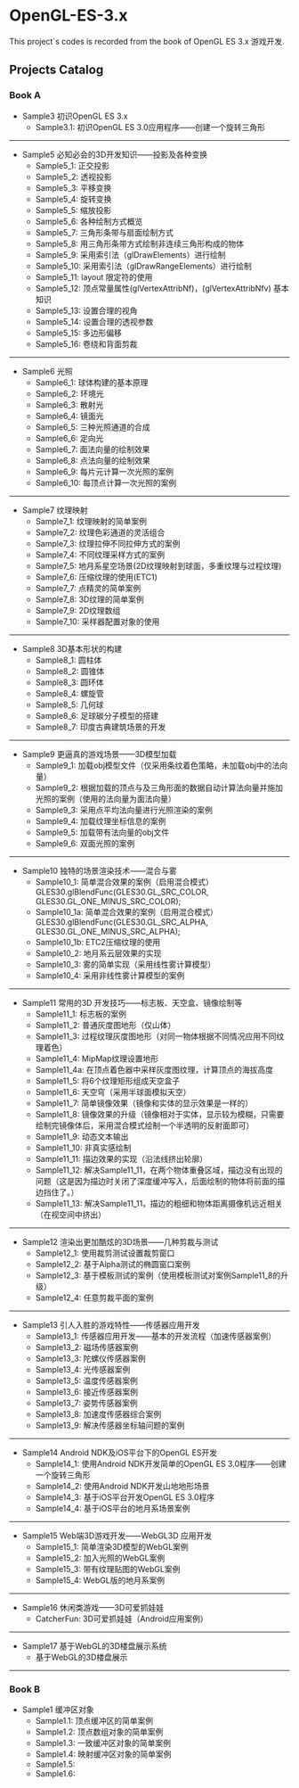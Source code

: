 # OpenGL-ES-3.x
This project`s codes is recorded from the book of OpenGL ES 3.x 游戏开发.

## Projects Catalog

### Book A

- Sample3 初识OpenGL ES 3.x
   * Sample3.1: 初识OpenGL ES 3.0应用程序——创建一个旋转三角形
---

- Sample5 必知必会的3D开发知识——投影及各种变换
   * Sample5_1: 正交投影
   * Sample5_2: 透视投影
   * Sample5_3: 平移变换
   * Sample5_4: 旋转变换
   * Sample5_5: 缩放投影
   * Sample5_6: 各种绘制方式概览
   * Sample5_7: 三角形条带与扇面绘制方式
   * Sample5_8: 用三角形条带方式绘制非连续三角形构成的物体
   * Sample5_9: 采用索引法（glDrawElements）进行绘制
   * Sample5_10: 采用索引法（glDrawRangeElements）进行绘制
   * Sample5_11: layout 限定符的使用
   * Sample5_12: 顶点常量属性(glVertexAttribNf)，(glVertexAttribNfv) 基本知识
   * Sample5_13: 设置合理的视角
   * Sample5_14: 设置合理的透视参数
   * Sample5_15: 多边形偏移
   * Sample5_16: 卷绕和背面剪裁
---

- Sample6 光照
   * Sample6_1: 球体构建的基本原理
   * Sample6_2: 环境光
   * Sample6_3: 散射光
   * Sample6_4: 镜面光
   * Sample6_5: 三种光照通道的合成
   * Sample6_6: 定向光
   * Sample6_7: 面法向量的绘制效果
   * Sample6_8: 点法向量的绘制效果
   * Sample6_9: 每片元计算一次光照的案例
   * Sample6_10: 每顶点计算一次光照的案例
---

- Sample7 纹理映射
   * Sample7_1: 纹理映射的简单案例
   * Sample7_2: 纹理色彩通道的灵活组合
   * Sample7_3: 纹理拉伸不同拉伸方式的案例
   * Sample7_4: 不同纹理采样方式的案例
   * Sample7_5: 地月系星空场景(2D纹理映射到球面，多重纹理与过程纹理)
   * Sample7_6: 压缩纹理的使用(ETC1)
   * Sample7_7: 点精灵的简单案例
   * Sample7_8: 3D纹理的简单案例
   * Sample7_9: 2D纹理数组
   * Sample7_10: 采样器配置对象的使用
---

- Sample8 3D基本形状的构建
   * Sample8_1: 圆柱体
   * Sample8_2: 圆锥体
   * Sample8_3: 圆环体
   * Sample8_4: 螺旋管
   * Sample8_5: 几何球
   * Sample8_6: 足球碳分子模型的搭建
   * Sample8_7: 印度古典建筑场景的开发
---

- Sample9 更逼真的游戏场景——3D模型加载
   * Sample9_1: 加载obj模型文件（仅采用条纹着色策略，未加载obj中的法向量）
   * Sample9_2: 根据加载的顶点与及三角形面的数据自动计算法向量并施加光照的案例（使用的法向量为面法向量）
   * Sample9_3: 采用点平均法向量进行光照渲染的案例
   * Sample9_4: 加载纹理坐标信息的案例
   * Sample9_5: 加载带有法向量的obj文件
   * Sample9_6: 双面光照的案例
---

- Sample10 独特的场景渲染技术——混合与雾
   * Sample10_1: 简单混合效果的案例（启用混合模式） GLES30.glBlendFunc(GLES30.GL_SRC_COLOR, GLES30.GL_ONE_MINUS_SRC_COLOR);
   * Sample10_1a: 简单混合效果的案例（启用混合模式） GLES30.glBlendFunc(GLES30.GL_SRC_ALPHA, GLES30.GL_ONE_MINUS_SRC_ALPHA);
   * Sample10_1b: ETC2压缩纹理的使用
   * Sample10_2: 地月系云层效果的实现
   * Sample10_3: 雾的简单实现（采用线性雾计算模型）
   * Sample10_4: 采用非线性雾计算模型的案例
---

- Sample11 常用的3D 开发技巧——标志板、天空盒、镜像绘制等
   * Sample11_1: 标志板的案例
   * Sample11_2: 普通灰度图地形（仅山体）
   * Sample11_3: 过程纹理灰度图地形（对同一物体根据不同情况应用不同纹理着色）
   * Sample11_4: MipMap纹理设置地形
   * Sample11_4a: 在顶点着色器中采样灰度图纹理，计算顶点的海拔高度
   * Sample11_5: 将6个纹理矩形组成天空盒子
   * Sample11_6: 天空穹（采用半球面模拟天空）
   * Sample11_7: 简单镜像效果（镜像和实体的显示效果是一样的）
   * Sample11_8: 镜像效果的升级（镜像相对于实体，显示较为模糊，只需要绘制完镜像体后，采用混合模式绘制一个半透明的反射面即可）
   * Sample11_9: 动态文本输出
   * Sample11_10: 非真实感绘制
   * Sample11_11: 描边效果的实现（沿法线挤出轮廓）
   * Sample11_12: 解决Sample11_11，在两个物体重叠区域，描边没有出现的问题（这是因为描边时关闭了深度缓冲写入，后面绘制的物体将前面的描边挡住了。）
   * Sample11_13: 解决Sample11_11，描边的粗细和物体距离摄像机远近相关（在视空间中挤出）
---

- Sample12 渲染出更加酷炫的3D场景——几种剪裁与测试
   * Sample12_1: 使用裁剪测试设置裁剪窗口
   * Sample12_2: 基于Alpha测试的椭圆窗口案例
   * Sample12_3: 基于模板测试的案例（使用模板测试对案例Sample11_8的升级）
   * Sample12_4: 任意剪裁平面的案例
---

- Sample13 引人入胜的游戏特性——传感器应用开发
   * Sample13_1: 传感器应用开发——基本的开发流程（加速传感器案例）
   * Sample13_2: 磁场传感器案例
   * Sample13_3: 陀螺仪传感器案例
   * Sample13_4: 光传感器案例
   * Sample13_5: 温度传感器案例
   * Sample13_6: 接近传感器案例
   * Sample13_7: 姿势传感器案例
   * Sample13_8: 加速度传感器综合案例
   * Sample13_9: 解决传感器坐标轴问题的案例
---

- Sample14 Android NDK及iOS平台下的OpenGL ES开发
   * Sample14_1: 使用Android NDK开发简单的OpenGL ES 3.0程序——创建一个旋转三角形
   * Sample14_2: 使用Android NDK开发山地地形场景
   * Sample14_3: 基于iOS平台开发OpenGL ES 3.0程序
   * Sample14_4: 基于iOS平台的地月系场景案例
---

- Sample15 Web端3D游戏开发——WebGL3D 应用开发
   * Sample15_1: 简单渲染3D模型的WebGL案例
   * Sample15_2: 加入光照的WebGL案例
   * Sample15_3: 带有纹理贴图的WebGL案例
   * Sample15_4: WebGL版的地月系案例
---

- Sample16 休闲类游戏——3D可爱抓娃娃
   * CatcherFun: 3D可爱抓娃娃（Android应用案例）
---

- Sample17 基于WebGL的3D楼盘展示系统
   * 基于WebGL的3D楼盘展示
---


### Book B

- Sample1 缓冲区对象
   * Sample1.1: 顶点缓冲区的简单案例
   * Sample1.2: 顶点数组对象的简单案例
   * Sample1.3: 一致缓冲区对象的简单案例
   * Sample1.4: 映射缓冲区对象的简单案例
   * Sample1.5:
   * Sample1.6:



